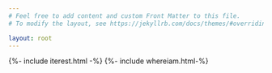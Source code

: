 ```yaml
---
# Feel free to add content and custom Front Matter to this file.
# To modify the layout, see https://jekyllrb.com/docs/themes/#overriding-theme-defaults

layout: root
---
```

{%- include iterest.html -%}
{%- include whereiam.html-%}

